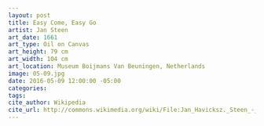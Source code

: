 ```yaml
---
layout: post
title: Easy Come, Easy Go
artist: Jan Steen
art_date: 1661
art_type: Oil on Canvas
art_height: 79 cm
art_width: 104 cm
art_location: Museum Boijmans Van Beuningen, Netherlands
image: 05-09.jpg
date: 2016-05-09 12:00:00 -05:00
categories:
tags:
cite_author: Wikipedia
cite_url: http://commons.wikimedia.org/wiki/File:Jan_Havicksz._Steen_-_Easy_come,_easy_go_-_Google_Art_Project.jpg
---
```

